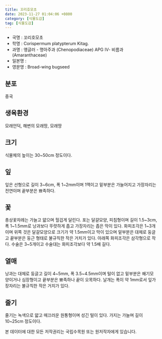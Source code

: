 ```yaml
---
title: 꼬리호모초
date: 2023-11-27 01:04:06 +0800
category: [식물도감]
tag: [식물도감]
---
```




- 국명 : 꼬리호모초
- 학명 : Corispermum platypterum Kitag.
- 과명 : 앵글러 - 명아주과 (Chenopodiaceae) APG Ⅳ- 비름과 (Amaranthaceae)
- 일본명 : 
- 영문명 : Broad-wing bugseed


## 분포
중국
## 생육환경
모래언덕, 해변의 모래땅, 모래땅
## 크기
식물체의 높이는 30~50cm 정도이다.
## 잎
잎은 선형으로 길이 3~6cm, 폭 1~2mm이며 1맥이고 밑부분은 가늘어지고 가장자리는 전연이며 끝부분은 뾰족하다.
## 꽃
총상꽃차례는 가늘고 얇으며 헐겁게 달린다. 포는 달걀모양, 피침형이며 길이 1.5~3cm, 폭 1~1.5mm로 낭과보다 뚜렷하게 좁고  가장자리는 좁은 막이 있다. 화피조각은 1~3개이며 위쪽 것은 달걀모양으로 크기가 약 1.5mm이고 막이 있으며 밑부분은 대체로 둥글고 끝부분은 둥근 형태로 불규칙한 작은 거치가  있다. 아래쪽 화피조각은 삼각형으로 작다. 수술은 3~5개이고 수술대는 화피조각보다 약 1.5배  길다.
## 열매
낭과는 대체로 둥글고  길이 4~5mm, 폭 3.5~4.5mm이며 털이 없고 밑부분은 쐐기모양이거나 심장형이고 끝부분은 뾰족하나 끝이 오목하다. 날개는 폭이 약 1mm로서 잎가장자리는 불규칙한 작은 거치가 있다. 
## 줄기
줄기는 녹색으로 얇고 매끄러운 원통형이며 성긴 털이 있다. 가지는 가늘며 길이 10~25cm 정도이다.






본 데이터에 대한 모든 저작권리는 국립수목원 또는 원저작자에게 있습니다.
